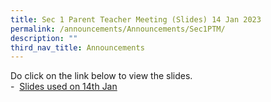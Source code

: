 ```yaml
---
title: Sec 1 Parent Teacher Meeting (Slides) 14 Jan 2023
permalink: /announcements/Announcements/Sec1PTM/
description: ""
third_nav_title: Announcements
---
```


<p>Do click on the link below to view the slides.<br />-&nbsp;
<a href="/files/Sec%201%20PTM/Sec%201%20PTM%202023.pdf" target="_blank" rel="noopener">Slides used on 14th Jan</a></p>